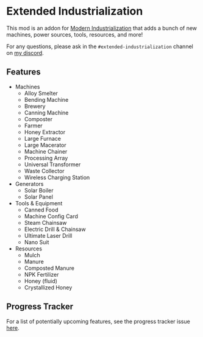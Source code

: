 # Extended Industrialization
This mod is an addon for [Modern Industrialization](https://modrinth.com/mod/modern-industrialization) that adds a bunch of new machines, power sources, tools, resources, and more!

For any questions, please ask in the `#extended-industrialization` channel on [my discord](https://discord.gg/vNaqDzSNaB).

## Features
- Machines
  - Alloy Smelter
  - Bending Machine
  - Brewery
  - Canning Machine
  - Composter
  - Farmer
  - Honey Extractor
  - Large Furnace
  - Large Macerator
  - Machine Chainer
  - Processing Array
  - Universal Transformer
  - Waste Collector
  - Wireless Charging Station
- Generators
  - Solar Boiler
  - Solar Panel
- Tools & Equipment
  - Canned Food
  - Machine Config Card
  - Steam Chainsaw
  - Electric Drill & Chainsaw
  - Ultimate Laser Drill
  - Nano Suit
- Resources
  - Mulch
  - Manure
  - Composted Manure
  - NPK Fertilizer
  - Honey (fluid)
  - Crystallized Honey

## Progress Tracker
For a list of potentially upcoming features, see the progress tracker issue [here](https://github.com/Swedz/Extended-Industrialization/issues/1).